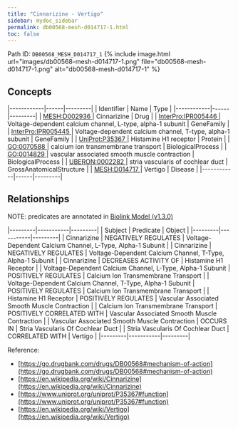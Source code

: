 ```yaml
---
title: "Cinnarizine - Vertigo"
sidebar: mydoc_sidebar
permalink: db00568-mesh-d014717-1.html
toc: false 
---
```



Path ID: `DB00568_MESH_D014717_1`
{% include image.html url="images/db00568-mesh-d014717-1.png" file="db00568-mesh-d014717-1.png" alt="db00568-mesh-d014717-1" %}

## Concepts

|------------|------|---------|
| Identifier | Name | Type    |
|------------|------|---------|
| <a href="https://identifiers.org/MESH:D002936">MESH:D002936 </a> | Cinnarizine | Drug |
| <a href="https://identifiers.org/InterPro:IPR005446">InterPro:IPR005446 </a> | Voltage-dependent calcium channel, L-type, alpha-1 subunit | GeneFamily |
| <a href="https://identifiers.org/InterPro:IPR005445">InterPro:IPR005445 </a> | Voltage-dependent calcium channel, T-type, alpha-1 subunit | GeneFamily |
| <a href="https://identifiers.org/UniProt:P35367">UniProt:P35367 </a> | Histamine H1 receptor | Protein |
| <a href="https://identifiers.org/GO:0070588">GO:0070588 </a> | calcium ion transmembrane transport | BiologicalProcess |
| <a href="https://identifiers.org/GO:0014829">GO:0014829 </a> | vascular associated smooth muscle contraction | BiologicalProcess |
| <a href="https://identifiers.org/UBERON:0002282">UBERON:0002282 </a> | stria vascularis of cochlear duct | GrossAnatomicalStructure |
| <a href="https://identifiers.org/MESH:D014717">MESH:D014717 </a> | Vertigo | Disease |
|------------|------|---------|

## Relationships


NOTE: predicates are annotated in <a href="https://github.com/biolink/biolink-model/releases/tag/v1.3.0">Biolink Model (v1.3.0)</a>

|---------|-----------|---------|
| Subject | Predicate | Object  |
|---------|-----------|---------|
| Cinnarizine | NEGATIVELY REGULATES | Voltage-Dependent Calcium Channel, L-Type, Alpha-1 Subunit |
| Cinnarizine | NEGATIVELY REGULATES | Voltage-Dependent Calcium Channel, T-Type, Alpha-1 Subunit |
| Cinnarizine | DECREASES ACTIVITY OF | Histamine H1 Receptor |
| Voltage-Dependent Calcium Channel, L-Type, Alpha-1 Subunit | POSITIVELY REGULATES | Calcium Ion Transmembrane Transport |
| Voltage-Dependent Calcium Channel, T-Type, Alpha-1 Subunit | POSITIVELY REGULATES | Calcium Ion Transmembrane Transport |
| Histamine H1 Receptor | POSITIVELY REGULATES | Vascular Associated Smooth Muscle Contraction |
| Calcium Ion Transmembrane Transport | POSITIVELY CORRELATED WITH | Vascular Associated Smooth Muscle Contraction |
| Vascular Associated Smooth Muscle Contraction | OCCURS IN | Stria Vascularis Of Cochlear Duct |
| Stria Vascularis Of Cochlear Duct | CORRELATED WITH | Vertigo |
|---------|-----------|---------|

Reference: 
  - [https://go.drugbank.com/drugs/DB00568#mechanism-of-action](https://go.drugbank.com/drugs/DB00568#mechanism-of-action)
  - [https://en.wikipedia.org/wiki/Cinnarizine](https://en.wikipedia.org/wiki/Cinnarizine)
  - [https://www.uniprot.org/uniprot/P35367#function](https://www.uniprot.org/uniprot/P35367#function)
  - [https://en.wikipedia.org/wiki/Vertigo](https://en.wikipedia.org/wiki/Vertigo)
